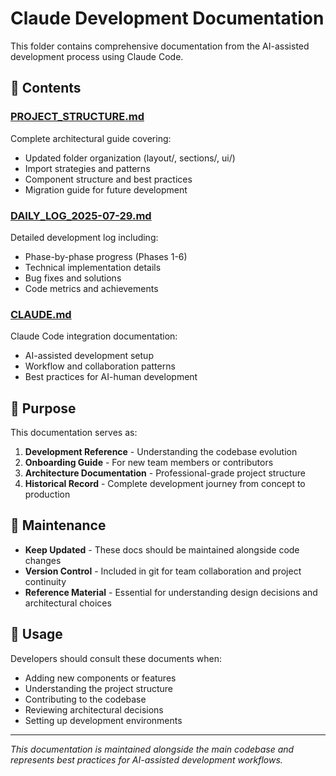 # Claude Development Documentation

This folder contains comprehensive documentation from the AI-assisted development process using Claude Code.

## 📁 Contents

### **[PROJECT_STRUCTURE.md](./PROJECT_STRUCTURE.md)**
Complete architectural guide covering:
- Updated folder organization (layout/, sections/, ui/)
- Import strategies and patterns
- Component structure and best practices
- Migration guide for future development

### **[DAILY_LOG_2025-07-29.md](./DAILY_LOG_2025-07-29.md)**
Detailed development log including:
- Phase-by-phase progress (Phases 1-6)
- Technical implementation details
- Bug fixes and solutions
- Code metrics and achievements

### **[CLAUDE.md](./CLAUDE.md)**
Claude Code integration documentation:
- AI-assisted development setup
- Workflow and collaboration patterns
- Best practices for AI-human development

## 🎯 Purpose

This documentation serves as:

1. **Development Reference** - Understanding the codebase evolution
2. **Onboarding Guide** - For new team members or contributors
3. **Architecture Documentation** - Professional-grade project structure
4. **Historical Record** - Complete development journey from concept to production

## 🔄 Maintenance

- **Keep Updated** - These docs should be maintained alongside code changes
- **Version Control** - Included in git for team collaboration and project continuity
- **Reference Material** - Essential for understanding design decisions and architectural choices

## 📝 Usage

Developers should consult these documents when:
- Adding new components or features
- Understanding the project structure
- Contributing to the codebase
- Reviewing architectural decisions
- Setting up development environments

---

*This documentation is maintained alongside the main codebase and represents best practices for AI-assisted development workflows.*